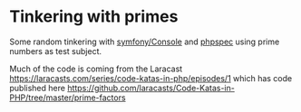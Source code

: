 # Tinkering with primes
Some random tinkering with [symfony/Console](https://github.com/symfony/Console) and [phpspec](http://www.phpspec.net/en/latest/) using prime numbers as test subject.

Much of the code is coming from the Laracast https://laracasts.com/series/code-katas-in-php/episodes/1 which has code published here https://github.com/laracasts/Code-Katas-in-PHP/tree/master/prime-factors
